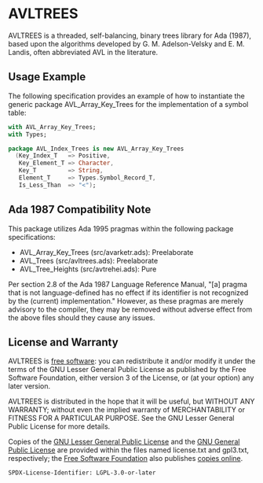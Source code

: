 # AVLTREES

AVLTREES is a threaded, self-balancing, binary trees library for Ada
(1987), based upon the algorithms developed by G. M. Adelson-Velsky
and E. M. Landis, often abbreviated AVL in the literature.

## Usage Example

The following specification provides an example of how to instantiate
the generic package AVL_Array_Key_Trees for the implementation of a
symbol table:

```ada
with AVL_Array_Key_Trees;
with Types;

package AVL_Index_Trees is new AVL_Array_Key_Trees
  (Key_Index_T   => Positive,
   Key_Element_T => Character,
   Key_T         => String,
   Element_T     => Types.Symbol_Record_T,
   Is_Less_Than  => "<");
```

## Ada 1987 Compatibility Note

This package utilizes Ada 1995 pragmas within the following package
specifications:

* AVL_Array_Key_Trees (src/avarketr.ads): Preelaborate
* AVL_Trees (src/avltrees.ads): Preelaborate
* AVL_Tree_Heights (src/avtrehei.ads): Pure

Per section 2.8 of the Ada 1987 Language Reference Manual, "[a] pragma
that is not language-defined has no effect if its identifier is not
recognized by the (current) implementation." However, as these pragmas
are merely advisory to the compiler, they may be removed without
adverse effect from the above files should they cause any issues.

## License and Warranty

AVLTREES is [free software][1]: you can redistribute it and/or
modify it under the terms of the GNU Lesser General Public License
as published by the Free Software Foundation, either version 3 of
the License, or (at your option) any later version.

AVLTREES is distributed in the hope that it will be useful,
but WITHOUT ANY WARRANTY; without even the implied warranty of
MERCHANTABILITY or FITNESS FOR A PARTICULAR PURPOSE.  See the GNU
Lesser General Public License for more details.

Copies of the [GNU Lesser General Public License][2] and the [GNU
General Public License][3] are provided within the files named
license.txt and gpl3.txt, respectively; the [Free Software
Foundation][4] also publishes [copies online][5].

`SPDX-License-Identifier: LGPL-3.0-or-later`

[1]: https://www.gnu.org/philosophy/free-sw.en.html
[2]: license.txt
[3]: gpl3.txt
[4]: https://www.fsf.org/
[5]: https://www.gnu.org/licenses/
